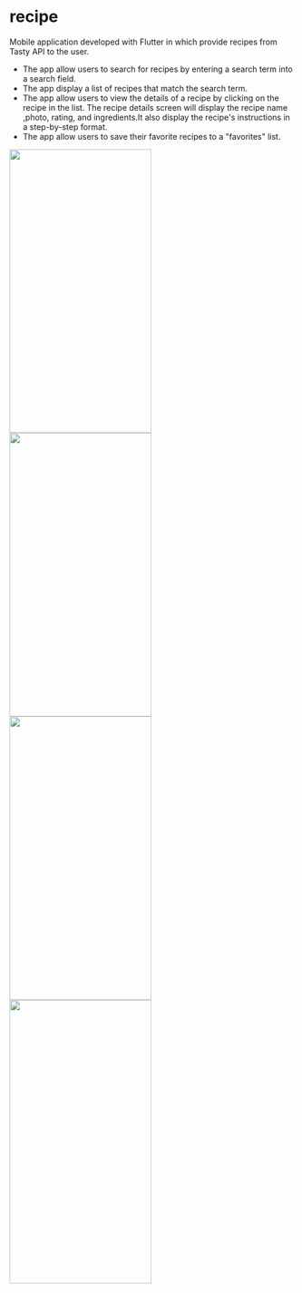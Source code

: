 # recipe

Mobile application developed with Flutter in which provide recipes from Tasty API to the user.


- The app allow users to search for recipes by entering a search term into a search field.
- The app display a list of recipes that match the search term.
- The app allow users to view the details of a recipe by clicking on the recipe in the list. The recipe details screen will display the recipe name ,photo, rating, and ingredients.It also display the recipe's instructions in a step-by-step format.
- The app allow users to save their favorite recipes to a "favorites" list.

<img align="left" width="250" height="500" src="https://user-images.githubusercontent.com/83551785/236962287-f779255f-7349-4929-9c40-f6e3c3fcc226.png">
<img align="left" width="250" height="500" src="https://user-images.githubusercontent.com/83551785/236963049-29a9e372-8d94-43cf-affb-787b767b4062.png">
<img align="left" width="250" height="500" src="https://user-images.githubusercontent.com/83551785/236963137-a70534d4-0ce2-4b7f-9fb5-0da684f25d2d.png">
<img align="left" width="250" height="500" src="https://user-images.githubusercontent.com/83551785/236962342-af38e5f5-8763-460d-97e4-1e300b2afe77.png">



